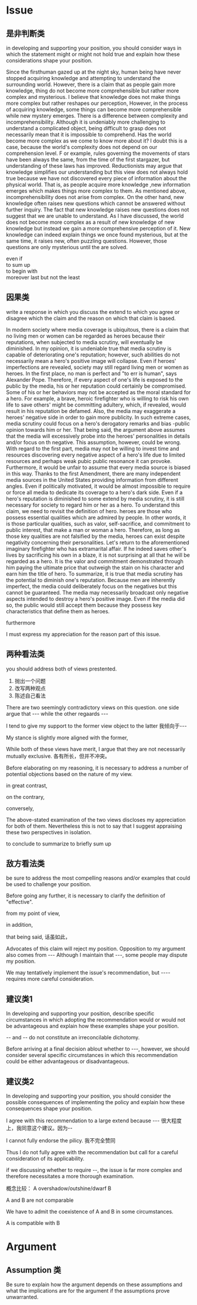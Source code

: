 # Issue	
## 是非判断类
in developing and supporting your position, you should consider ways in which the statement might or might not hold true and explain how these considerations shape your position.	

Since the firsthuman gazed up at the night sky, human being have never stopped acquiring knowledge and attempting to understand the surrounding world. However, there is a claim that as people gain more knowledge, thing do not become more comprehensible but rather more complex and mysterious. I believe that knowledge does not make things more complex but rather reshapes our perception, However, in the process of acquiring knowledge, some things can become more comprehensible while new mystery emerges.
There is a difference between complexity and incomprehensibility. Although it is undeniably more challenging to understand a complicated object, being difficult to grasp does not necessarily mean that it is impossible to comprehend. Has the world become more complex as we come to know more about it? I doubt this is a case, because the world's complexity does not depend on our comprehension level. F or example, rules governing the movements of stars have been always the same, from the time of the first stargazer, but understanding of these laws has improved. Reductionists may argue that knowledge simplifies our understanding but this view does not always hold true because we have not discovered every piece of information about the physical world. That is, as people acquire more knowledge ,new information emerges which makes things more complex to them.
As mentioned above, incomprehensibility does not arise from complex. 
On the other hand, new knowledge often raises new questions which cannot be answered without further inquiry.
The fact that new knowledge raises new questions does not suggest that we are unable to understand.
As I have discussed, the world does not become more complex as a result of new knowledge of new knowledge but instead we gain a more comprehensive perception of it. New knowledge can indeed explain things we once found mysterious, but at the same time, it raises new, often puzzling questions. However, those questions are only mysterious until the are solved. 


even if 	
to sum up 	
to begin with  
moreover 
last but not the least  



## 因果类
write a response in which you discuss the extend to which you agree or disagree which the claim and the reason on which that claim is based.

In modern society where media coverage is ubiquitous, there is a claim that no living men or women can be regarded as heroes because their reputations, when subjected to media scrutiny, will eventually be diminished. In my opinion, it is undeniable true that media scrutiny is capable of deteriorating one's reputation; however, such abilities do not necessarily mean a hero's positive image will collapse. Even if heroes' imperfections are revealed, society may still regard living men or women as heroes. 
In the first place, no man is perfect and "to err is human", says Alexander Pope. Therefore, if every aspect of one's life is exposed to the public by the media, his or her reputation could certainly be compromised. Some of his or her behaviors may not be accepted as the moral standard for a hero. For example, a brave, heroic firefighter who is willing to risk his own life to save others' might be committing adultery, which, if revealed, would result in his reputation be defamed. Also, the media may exaggerate a heroes' negative side in order to gain more publicity. In such extreme cases, media scrutiny could focus on a hero's derogatory remarks and bias -public opinion towards him or her.
That being said, the argument above assumes that the media will excessively probe into the heroes' personalities in details and/or focus on th negative. This assumption, however, could be wrong. With regard to the first part, media may not be willing to invest time and resources discovering every negative aspect of a hero's life due to limited resources and perhaps weak pubic public resonance it can provoke. Furthermore, it would be unfair to assume that every media source is biased in this way. Thanks to the first Amendment, there are many independent media sources in the United States providing information from different angles. Even if politically motivated, it would be almost impossible to require or force all media to dedicate its coverage to a hero's dark side. 
Even if a hero's reputation is diminished to some extend by media scrutiny, it is still necessary for society to regard him or her as a hero. To understand this claim, we need to revisit the definition of hero. heroes are those who possess essential qualities which are admired by people. In other words, it is those particular qualities, such as valor, self-sacrifice, and commitment to public interest, that make a man or woman a hero. Therefore, as long as those key qualities are not falsified by the media, heroes can exist despite negativity concerning their personalities. Let's return to the aforementioned imaginary firefighter who has extramarital affair. If he indeed saves other's lives by sacrificing his own in a blaze, it is not surprising at all that he will be regarded as a hero. It is the valor and commitment demonstrated through him paying the ultimate price that outweigh the stain on his character and earn him the title of hero. 
To summarize, it is true that media scrutiny has the potential to diminish one's reputation. Because men are inherently imperfect, the media could deliberately focus on the negatives but this cannot be guaranteed. The media may necessarily broadcast only negative aspects intended to destroy a hero's positive image. Even if the media did so, the public would still accept them because they possess key characteristics that define them as heroes.


furthermore 	

I must express my appreciation for the reason part of this issue.


## 两种看法类
you should address both of views prestented.

1. 抛出一个问题 
2. 改写两种观点
3. 陈述自己看法

There are two seemingly contradictory views on this question.
one side argue that --- 
while the other regaards --- 

I tend to give my support to the former view        object to the latter 
我倾向于---

My stance is slightly more aligned with the former,


While both of these views have merit, I argue that they are not necessarily mutually exclusive.
各有所长，但并不冲突。


Before elaborating on my reasoning,  it is necessary to address a number of potential objections based on the nature of my view.


in great contrast,

on the contrary,

conversely,

The above-stated examination of the two views discloses my appreciation for both of them. Nevertheless this is not to say that I suggest appraising these two perspectives in isolation.

to conclude
to summarize
to briefly sum up 


## 敌方看法类
be sure to address the most compelling reasons and/or examples that could be used to challenge your position.

Before going any further, it is necessary to clarify the definition of "effective".

from my point of view, 

in addition,

that being said, 
话虽如此，

Advocates of this claim will reject my position.
Opposition to my argument also comes from ---
Although I maintain that ---, some people may dispute my position. 

We may tentatively implement the issue's recommendation, but ---- requires more careful consideration. 

## 建议类1
In developing and supporting your position, describe specific circumstances in which adopting the recommendation would or would not be advantageous and explain how these examples shape your position.

-- and -- do not constitute an irreconcilable dichotomy.

Before arriving at a final decision ablout whether to ---, however, we should consider several specific circumstances in which this recommendation could be either advantageous or disadvantageous.


## 建议类2
In developing and supporting your position, you should consider the possible consequences of implementing the policy and explain how these consequences shape your position.

I agree with this recommendation to a large extend because ---
很大程度上，我同意这个建议。因为--

I cannot fully endorse the pilicy.
我不完全赞同

Thus I do not fully agree with the recommendation but call for a careful consideration of its applicability.

if we discussing whether to require --, the issue is far more complex and therefore necessitates a more thorough examination. 




概念比较：
A overshadow/outshine/dwarf B

A and B are not comparable

We have to admit the coexistence of A and B in some circumstances.

A is compatible with B





# Argument
## Assumption 类
Be sure to explain how the argument depends on these assumptions and what the implications are for the argument if the assumptions prove unwarranted.

